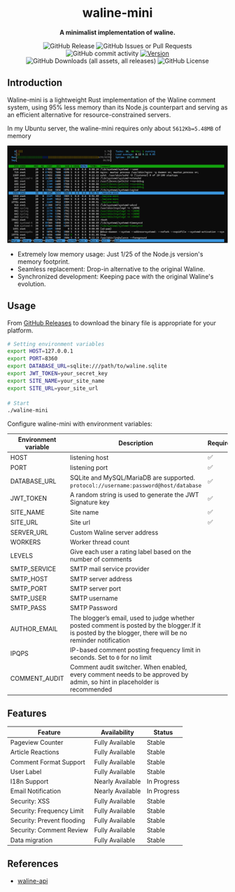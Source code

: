 <div align="center">
 <p><h1>waline-mini</h1></p>
  <p><strong>A minimalist implementation of waline.</strong></p>
  <p>

![GitHub Release](https://img.shields.io/github/v/release/JQiue/waline-mini)
![GitHub Issues or Pull Requests](https://img.shields.io/github/issues/JQiue/waline-mini)
![GitHub commit activity](https://img.shields.io/github/commit-activity/t/JQiue/waline-mini)
[![Version](https://img.shields.io/badge/rustc-1.75+-lightgray.svg)](https://blog.rust-lang.org/2023/12/28/Rust-1.75.0.html)
![GitHub Downloads (all assets, all releases)](https://img.shields.io/github/downloads/JQiue/waline-mini/total)
![GitHub License](https://img.shields.io/github/license/JQiue/waline-mini)
  </p>
</div>

## Introduction

Waline-mini is a lightweight Rust implementation of the Waline comment system, using 95% less memory than its Node.js counterpart and serving as an efficient alternative for resource-constrained servers.

In my Ubuntu server, the waline-mini requires only about `5612Kb=5.48MB` of memory

![mem](./assets/image.png)

+ Extremely low memory usage: Just 1/25 of the Node.js version's memory footprint.
+ Seamless replacement: Drop-in alternative to the original Waline.
+ Synchronized development: Keeping pace with the original Waline's evolution.

## Usage

From [GitHub Releases](https://github.com/JQiue/waline-mini/releases) to download the binary file is appropriate for your platform.

```bash
# Setting environment variables
export HOST=127.0.0.1
export PORT=8360
export DATABASE_URL=sqlite:///path/to/waline.sqlite
export JWT_TOKEN=your_secret_key
export SITE_NAME=your_site_name
export SITE_URL=your_site_url

# Start
./waline-mini
```

Configure waline-mini with environment variables:

| Environment variable | Description                                                                                                                                               | Require | Default |
| -------------------- | --------------------------------------------------------------------------------------------------------------------------------------------------------- | ------- | ------- |
| HOST                 | listening host                                                                                                                                            | ✅       | -       |
| PORT                 | listening port                                                                                                                                            | ✅       | -       |
| DATABASE_URL         | SQLite and MySQL/MariaDB are supported. `protocol://username:password@host/database`                                                                      | ✅       | -       |
| JWT_TOKEN            | A random string is used to generate the JWT Signature key                                                                                                 | ✅       | -       |
| SITE_NAME            | Site name                                                                                                                                                 | ✅       | -       |
| SITE_URL             | Site url                                                                                                                                                  | ✅       | -       |
| SERVER_URL           | Custom Waline server address                                                                                                                              |         | auto    |
| WORKERS              | Worker thread count                                                                                                                                       |         | 1       |
| LEVELS               | Give each user a rating label based on the number of comments                                                                                             |         | -       |
| SMTP_SERVICE         | SMTP mail service provider                                                                                                                                |         | -       |
| SMTP_HOST            | SMTP server address                                                                                                                                       |         | -       |
| SMTP_PORT            | SMTP server port                                                                                                                                          |         | -       |
| SMTP_USER            | SMTP username                                                                                                                                             |         | -       |
| SMTP_PASS            | SMTP Password                                                                                                                                             |         | -       |
| AUTHOR_EMAIL         | The blogger’s email, used to judge whether posted comment is posted by the blogger.If it is posted by the blogger, there will be no reminder notification |         | -       |
| IPQPS                | IP-based comment posting frequency limit in seconds. Set to `0` for no limit                                                                              |         | 60      |
| COMMENT_AUDIT        | Comment audit switcher. When enabled, every comment needs to be approved by admin, so hint in placeholder is recommended                                  |         | false   |

## Features

| Feature                    | Availability     | Status      |
| -------------------------- | ---------------- | ----------- |
| Pageview Counter           | Fully Available  | Stable      |
| Article Reactions          | Fully Available  | Stable      |
| Comment Format Support     | Fully Available  | Stable      |
| User Label                 | Fully Available  | Stable      |
| I18n Support               | Nearly Available | In Progress |
| Email Notification         | Nearly Available | In Progress |
| Security: XSS              | Fully Available  | Stable      |
| Security: Frequency Limit  | Fully Available  | Stable      |
| Security: Prevent flooding | Fully Available  | Stable      |
| Security: Comment Review   | Fully Available  | Stable      |
| Data migration             | Fully Available  | Stable      |

## References

+ [waline-api](https://waline.js.org/next/api/)
